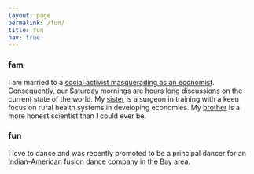 ```yaml
---
layout: page
permalink: /fun/
title: fun
nav: true
---
```


### fam
I am married to a [social activist masquerading as an economist](https://www.shekhar.me). Consequently, our Saturday mornings are hours long discussions on the current state of the world. My [sister](https://www.linkedin.com/in/mohanmonali/) is a surgeon in training with a keen focus on rural health systems in developing economies. My [brother](https://ravimohan.net/about/) is a more honest scientist than I could ever be.

### fun
I love to dance and was recently promoted to be a principal dancer for an Indian-American fusion dance company in the Bay area.
